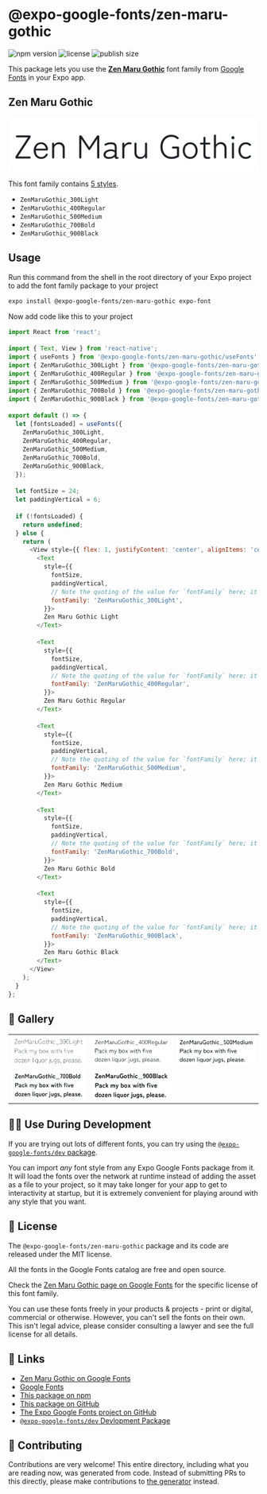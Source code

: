 # @expo-google-fonts/zen-maru-gothic

![npm version](https://flat.badgen.net/npm/v/@expo-google-fonts/zen-maru-gothic)
![license](https://flat.badgen.net/github/license/expo/google-fonts)
![publish size](https://flat.badgen.net/packagephobia/install/@expo-google-fonts/zen-maru-gothic)

This package lets you use the [**Zen Maru Gothic**](https://fonts.google.com/specimen/Zen+Maru+Gothic) font family from [Google Fonts](https://fonts.google.com/) in your Expo app.

## Zen Maru Gothic

![Zen Maru Gothic](./font-family.png)

This font family contains [5 styles](#-gallery).

- `ZenMaruGothic_300Light`
- `ZenMaruGothic_400Regular`
- `ZenMaruGothic_500Medium`
- `ZenMaruGothic_700Bold`
- `ZenMaruGothic_900Black`

## Usage

Run this command from the shell in the root directory of your Expo project to add the font family package to your project
```sh
expo install @expo-google-fonts/zen-maru-gothic expo-font
```

Now add code like this to your project
```js
import React from 'react';

import { Text, View } from 'react-native';
import { useFonts } from '@expo-google-fonts/zen-maru-gothic/useFonts';
import { ZenMaruGothic_300Light } from '@expo-google-fonts/zen-maru-gothic/300Light';
import { ZenMaruGothic_400Regular } from '@expo-google-fonts/zen-maru-gothic/400Regular';
import { ZenMaruGothic_500Medium } from '@expo-google-fonts/zen-maru-gothic/500Medium';
import { ZenMaruGothic_700Bold } from '@expo-google-fonts/zen-maru-gothic/700Bold';
import { ZenMaruGothic_900Black } from '@expo-google-fonts/zen-maru-gothic/900Black';

export default () => {
  let [fontsLoaded] = useFonts({
    ZenMaruGothic_300Light,
    ZenMaruGothic_400Regular,
    ZenMaruGothic_500Medium,
    ZenMaruGothic_700Bold,
    ZenMaruGothic_900Black,
  });

  let fontSize = 24;
  let paddingVertical = 6;

  if (!fontsLoaded) {
    return undefined;
  } else {
    return (
      <View style={{ flex: 1, justifyContent: 'center', alignItems: 'center' }}>
        <Text
          style={{
            fontSize,
            paddingVertical,
            // Note the quoting of the value for `fontFamily` here; it expects a string!
            fontFamily: 'ZenMaruGothic_300Light',
          }}>
          Zen Maru Gothic Light
        </Text>

        <Text
          style={{
            fontSize,
            paddingVertical,
            // Note the quoting of the value for `fontFamily` here; it expects a string!
            fontFamily: 'ZenMaruGothic_400Regular',
          }}>
          Zen Maru Gothic Regular
        </Text>

        <Text
          style={{
            fontSize,
            paddingVertical,
            // Note the quoting of the value for `fontFamily` here; it expects a string!
            fontFamily: 'ZenMaruGothic_500Medium',
          }}>
          Zen Maru Gothic Medium
        </Text>

        <Text
          style={{
            fontSize,
            paddingVertical,
            // Note the quoting of the value for `fontFamily` here; it expects a string!
            fontFamily: 'ZenMaruGothic_700Bold',
          }}>
          Zen Maru Gothic Bold
        </Text>

        <Text
          style={{
            fontSize,
            paddingVertical,
            // Note the quoting of the value for `fontFamily` here; it expects a string!
            fontFamily: 'ZenMaruGothic_900Black',
          }}>
          Zen Maru Gothic Black
        </Text>
      </View>
    );
  }
};

```

## 🔡 Gallery


||||
|-|-|-|
|![ZenMaruGothic_300Light](./ZenMaruGothic_300Light.ttf.png)|![ZenMaruGothic_400Regular](./ZenMaruGothic_400Regular.ttf.png)|![ZenMaruGothic_500Medium](./ZenMaruGothic_500Medium.ttf.png)||
|![ZenMaruGothic_700Bold](./ZenMaruGothic_700Bold.ttf.png)|![ZenMaruGothic_900Black](./ZenMaruGothic_900Black.ttf.png)|||


## 👩‍💻 Use During Development

If you are trying out lots of different fonts, you can try using the [`@expo-google-fonts/dev` package](https://github.com/expo/google-fonts/tree/master/font-packages/dev#readme).

You can import *any* font style from any Expo Google Fonts package from it. It will load the fonts
over the network at runtime instead of adding the asset as a file to your project, so it may take longer
for your app to get to interactivity at startup, but it is extremely convenient
for playing around with any style that you want.

## 📖 License

The `@expo-google-fonts/zen-maru-gothic` package and its code are released under the MIT license.

All the fonts in the Google Fonts catalog are free and open source.

Check the [Zen Maru Gothic page on Google Fonts](https://fonts.google.com/specimen/Zen+Maru+Gothic) for the specific license of this font family.

You can use these fonts freely in your products & projects - print or digital, commercial or otherwise. However, you can't sell the fonts on their own. This isn't legal advice, please consider consulting a lawyer and see the full license for all details.

## 🔗 Links

- [Zen Maru Gothic on Google Fonts](https://fonts.google.com/specimen/Zen+Maru+Gothic)
- [Google Fonts](https://fonts.google.com/)
- [This package on npm](https://www.npmjs.com/package/@expo-google-fonts/zen-maru-gothic)
- [This package on GitHub](https://github.com/expo/google-fonts/tree/master/font-packages/zen-maru-gothic)
- [The Expo Google Fonts project on GitHub](https://github.com/expo/google-fonts)
- [`@expo-google-fonts/dev` Devlopment Package](https://github.com/expo/google-fonts/tree/master/font-packages/dev)

## 🤝 Contributing

Contributions are very welcome! This entire directory, including what you are reading now, was generated from code. Instead of submitting PRs to this directly, please make contributions to [the generator](https://github.com/expo/google-fonts/tree/master/packages/generator) instead.
